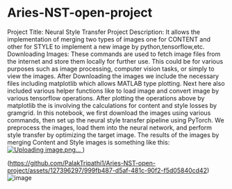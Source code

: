 # Aries-NST-open-project
Project Title: Neural Style Transfer
Project Description: It allows the implementation of merging two types of images one for CONTENT and other for STYLE to implement a new image by python,tensorflow,etc.
Downloading Images: These commands are used to fetch image files from the internet and store them locally for further use. This could be for various purposes such as image processing, computer vision tasks, or simply to view the images.
After Downloading the images we include the necessary files including matplotlib which allows MATLAB type plotting.
Next here also included various helper functions like to load image and convert image by various tensorflow operations.
After plotting the operations above by matplotlib the is involving the calculations for content and style losses by gramgrid.
In this notebook, we first download the images using various commands, then set up the neural style transfer pipeline using PyTorch. We preprocess the images, load them into the neural network, and perform style transfer by optimizing the target image.
The results of the images by merging Content and Style images is something like this:
[![Uploading image.png…]()
](https://github.com/PalakTripathi1/Aries-NST-open-project/assets/127396297/8f551462-388b-4a7b-872f-7e7a6a0a0717))

(https://github.com/PalakTripathi1/Aries-NST-open-project/assets/127396297/999fb487-d5af-481c-90f2-f5d05840cd42)
![image](https://github.com/PalakTripathi1/Aries-NST-open-project/assets/127396297/37403a2d-95b2-43db-b615-7998bd096053)

